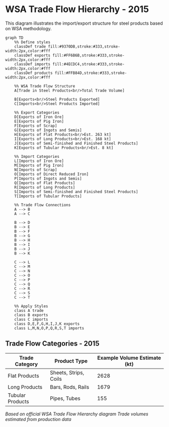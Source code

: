 # WSA Trade Flow Hierarchy - 2015

This diagram illustrates the import/export structure for steel products based on WSA methodology.

```mermaid
graph TD
    %% Define styles
    classDef trade fill:#9370DB,stroke:#333,stroke-width:2px,color:#fff
    classDef exports fill:#FF6B6B,stroke:#333,stroke-width:2px,color:#fff
    classDef imports fill:#4ECDC4,stroke:#333,stroke-width:2px,color:#fff
    classDef products fill:#FFB84D,stroke:#333,stroke-width:2px,color:#fff
    
    %% WSA Trade Flow Structure
    A[Trade in Steel Products<br/>Total Trade Volume]
    
    B[Exports<br/>Steel Products Exported]
    C[Imports<br/>Steel Products Imported]
    
    %% Export Categories
    D[Exports of Iron Ore]
    E[Exports of Pig Iron]
    F[Exports of Scrap]
    G[Exports of Ingots and Semis]
    H[Exports of Flat Products<br/>Est. 263 kt]
    I[Exports of Long Products<br/>Est. 168 kt]
    J[Exports of Semi-finished and Finished Steel Products]
    K[Exports of Tubular Products<br/>Est. 8 kt]
    
    %% Import Categories
    L[Imports of Iron Ore]
    M[Imports of Pig Iron]
    N[Imports of Scrap]
    O[Imports of Direct Reduced Iron]
    P[Imports of Ingots and Semis]
    Q[Imports of Flat Products]
    R[Imports of Long Products]
    S[Imports of Semi-finished and Finished Steel Products]
    T[Imports of Tubular Products]
    
    %% Trade Flow Connections
    A --> B
    A --> C
    
    B --> D
    B --> E
    B --> F
    B --> G
    B --> H
    B --> I
    B --> J
    B --> K
    
    C --> L
    C --> M
    C --> N
    C --> O
    C --> P
    C --> Q
    C --> R
    C --> S
    C --> T
    
    %% Apply Styles
    class A trade
    class B exports
    class C imports
    class D,E,F,G,H,I,J,K exports
    class L,M,N,O,P,Q,R,S,T imports
```

## Trade Flow Categories - 2015

| Trade Category | Product Type | Example Volume Estimate (kt) |
|----------------|--------------|-------------------------------|
| Flat Products | Sheets, Strips, Coils | 2628 |
| Long Products | Bars, Rods, Rails | 1679 |
| Tubular Products | Pipes, Tubes | 155 |

*Based on official WSA Trade Flow Hierarchy diagram*
*Trade volumes estimated from production data*

